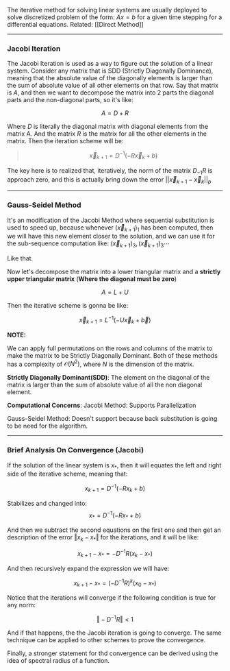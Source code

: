 The iterative method for solving linear systems are usually deployed to solve discretized problem of the form: $Ax = b$ for a given time stepping for a differential equations. 
Related: [[Direct Method]]

---

### **Jacobi Iteration**

The Jacobi Iteration is used as a way to figure out the solution of a linear system. Consider any matrix that is SDD (Strictly Diagonally Dominance), meaning that the absolute value of the diagonally elements is larger than the sum of absolute value of all other elements on that row. Say that matrix is $A$, and then we want to decompose the matrix into 2 parts the diagonal parts and the non-diagonal parts, so it's like: 

$$
A = D + R
$$

Where $D$ is literally the diagonal matrix with diagonal elements from the matrix A. And the matrix $R$ is the matrix for all the other elements in the matrix. Then the iteration scheme will be: 

> $$
> \vec{x}_{k + 1} = D^{-1}(-R \vec{x}_k + b)
> $$

The key here is to realized that, iteratively, the norm of the matrix $D_{-1}R$ is approach zero, and this is actually bring down the error $||\vec{x}_{k + 1} - \vec{x}_{k}||_p$

---

### **Gauss-Seidel Method**

It's an modification of the Jacobi Method where sequential substitution is used to speed up, because whenever $(\vec{x}_{k + 1})_1$ has been computed, then we will have this new element closer to the solution, and we can use it for the sub-sequence computation like: $(\vec{x}_{k + 1})_3, (\vec{x}_{k + 1})_3 \cdots$

Like that. 

Now let's decompose the matrix into a lower triangular matrix and a **strictly upper triangular matrix** (**Where the diagonal must be zero**)

$$
A = L + U
$$

Then the iterative scheme is gonna be like: 

$$
\vec{x}_{k + 1} = L^{-1}(-U\vec{x}_{k} + \vec{b})
$$
 
 **NOTE:**
 
 We can apply full permutations on the rows and columns of the matrix to make the matrix to be Strictly Diagonally Dominant. Both of these methods has a complexity of $\mathcal{O}(N^2)$, where $N$ is the dimension of the matrix. 
 
 
 **Strictly Diagonally Dominant(SDD)**: The element on the diagonal of the matrix is larger than the sum of absolute value of all the non diagonal element. 
 
 **Computational Concerns**: 
 Jacobi Method: Supports Parallelization
 
Gauss-Seidel Method: Doesn't support because back substitution is going to be need for the algorithm. 

--- 

### **Brief Analysis On Convergence (Jacobi)**

If the solution of the linear system is $x_*$, then it will equates the left and right side of the iterative scheme, meaning that: 

$$
x_{k + 1} = D^{-1}(-Rx_k + b)
$$

Stabilizes and changed into: 
$$
x_* = D^{-1}(-Rx_* + b)
$$

And then we subtract the second equations on the first one and then get an description of the error $\Vert x_k - x_*\Vert$ for the iterations, and it will be like: 

$$
x_{k + 1} - x_* = -D^{-1}R(x_k - x_*)
$$

And then recursively expand the expression we will have: 

$$
x_{k + 1} - x_* = (-D^{-1}R)^{k}(x_0 - x_*)
$$

Notice that the iterations will converge if the following condition is true for any norm: 

$$
\Vert-D^{-1}R\Vert < 1
$$

And if that happens, the the Jacobi iteration is going to converge. The same technique can be applied to other schemes to prove the convergence. 

Finally, a stronger statement for thd convergence can be derived using the idea of spectral radius of a function. 

